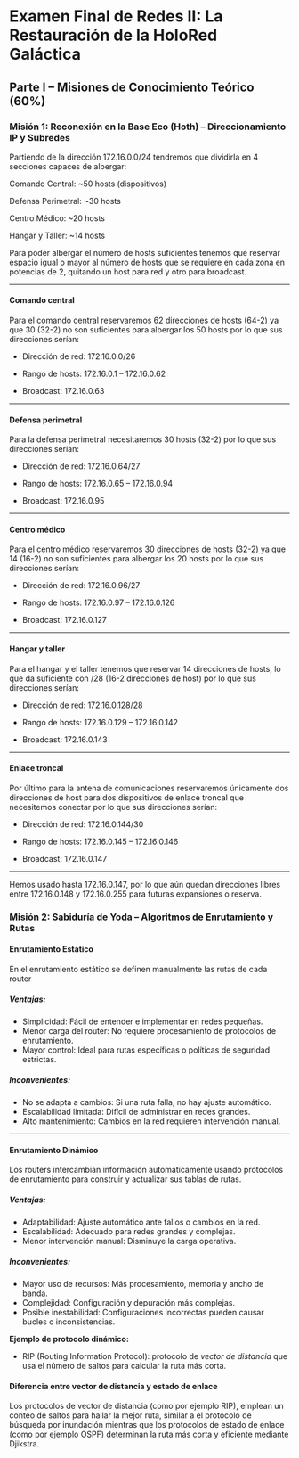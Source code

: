 # Examen Final de Redes II: La Restauración de la HoloRed Galáctica

## Parte I – Misiones de Conocimiento Teórico (60%)

### Misión 1: Reconexión en la Base Eco (Hoth) – Direccionamiento IP y Subredes

Partiendo de la dirección 172.16.0.0/24 tendremos que dividirla en 4 secciones capaces de albergar:

Comando Central: ~50 hosts (dispositivos)

Defensa Perimetral: ~30 hosts

Centro Médico: ~20 hosts

Hangar y Taller: ~14 hosts

Para poder albergar el número de hosts suficientes tenemos que reservar espacio igual o mayor al número de hosts que se requiere en cada zona en potencias de 2, quitando un host para red y otro para broadcast.

---

#### Comando central

Para el comando central reservaremos 62 direcciones de hosts (64-2) ya que 30 (32-2) no son suficientes para albergar los 50 hosts por lo que sus direcciones serían:

- Dirección de red: 172.16.0.0/26

- Rango de hosts: 172.16.0.1 – 172.16.0.62

- Broadcast: 172.16.0.63

---

#### Defensa perimetral

Para la defensa perimetral necesitaremos 30 hosts (32-2) por lo que sus direcciones serían:

- Dirección de red: 172.16.0.64/27

- Rango de hosts: 172.16.0.65 – 172.16.0.94

- Broadcast: 172.16.0.95

---

#### Centro médico

Para el centro médico reservaremos 30 direcciones de hosts (32-2) ya que 14 (16-2) no son suficientes para albergar los 20 hosts por lo que sus direcciones serían:

- Dirección de red: 172.16.0.96/27

- Rango de hosts: 172.16.0.97 – 172.16.0.126

- Broadcast: 172.16.0.127

---

#### Hangar y taller

Para el hangar y el taller tenemos que reservar 14 direcciones de hosts, lo que da suficiente con /28 (16-2 direcciones de host) por lo que sus direcciones serían:

- Dirección de red: 172.16.0.128/28

- Rango de hosts: 172.16.0.129 – 172.16.0.142

- Broadcast: 172.16.0.143

---

#### Enlace troncal

Por último para la antena de comunicaciones reservaremos únicamente dos direcciones de host para dos dispositivos de enlace troncal que necesitemos conectar por lo que sus direcciones serían:

- Dirección de red: 172.16.0.144/30

- Rango de hosts: 172.16.0.145 – 172.16.0.146

- Broadcast: 172.16.0.147

---

Hemos usado hasta 172.16.0.147, por lo que aún quedan direcciones libres entre 172.16.0.148 y 172.16.0.255 para futuras expansiones o reserva.

### Misión 2: Sabiduría de Yoda – Algoritmos de Enrutamiento y Rutas

#### Enrutamiento Estático

En el enrutamiento estático se definen manualmente las rutas de cada router

##### Ventajas:
- Simplicidad: Fácil de entender e implementar en redes pequeñas.
- Menor carga del router: No requiere procesamiento de protocolos de enrutamiento.
- Mayor control: Ideal para rutas específicas o políticas de seguridad estrictas.

##### Inconvenientes:
- No se adapta a cambios: Si una ruta falla, no hay ajuste automático.
- Escalabilidad limitada: Difícil de administrar en redes grandes.
- Alto mantenimiento: Cambios en la red requieren intervención manual.

---

#### Enrutamiento Dinámico

Los routers intercambian información automáticamente usando protocolos de enrutamiento para construir y actualizar sus tablas de rutas.

##### Ventajas:
- Adaptabilidad: Ajuste automático ante fallos o cambios en la red.
- Escalabilidad: Adecuado para redes grandes y complejas.
- Menor intervención manual: Disminuye la carga operativa.

##### Inconvenientes:
- Mayor uso de recursos: Más procesamiento, memoria y ancho de banda.
- Complejidad: Configuración y depuración más complejas.
- Posible inestabilidad: Configuraciones incorrectas pueden causar bucles o inconsistencias.


**Ejemplo de protocolo dinámico:**  
- RIP (Routing Information Protocol): protocolo de *vector de distancia* que usa el número de saltos para calcular la ruta más corta.

#### Diferencia entre vector de distancia y estado de enlace

Los protocolos de vector de distancia (como por ejemplo RIP), emplean un conteo de saltos para hallar la mejor ruta, similar a el protocolo de búsqueda por inundación mientras que los protocolos de estado de enlace (como por ejemplo OSPF) determinan la ruta más corta y eficiente mediante Djikstra.






